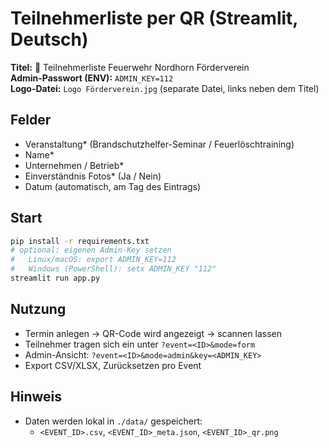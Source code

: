 # Teilnehmerliste per QR (Streamlit, Deutsch)

**Titel:** 🧯 Teilnehmerliste Feuerwehr Nordhorn Förderverein  
**Admin-Passwort (ENV):** `ADMIN_KEY=112`  
**Logo-Datei:** `Logo Förderverein.jpg` (separate Datei, links neben dem Titel)

## Felder
- Veranstaltung* (Brandschutzhelfer-Seminar / Feuerlöschtraining)
- Name*
- Unternehmen / Betrieb*
- Einverständnis Fotos* (Ja / Nein)
- Datum (automatisch, am Tag des Eintrags)

## Start
```bash
pip install -r requirements.txt
# optional: eigenen Admin-Key setzen
#   Linux/macOS: export ADMIN_KEY=112
#   Windows (PowerShell): setx ADMIN_KEY "112"
streamlit run app.py
```

## Nutzung
- Termin anlegen → QR-Code wird angezeigt → scannen lassen
- Teilnehmer tragen sich ein unter `?event=<ID>&mode=form`
- Admin-Ansicht: `?event=<ID>&mode=admin&key=<ADMIN_KEY>`
- Export CSV/XLSX, Zurücksetzen pro Event

## Hinweis
- Daten werden lokal in `./data/` gespeichert:
  - `<EVENT_ID>.csv`, `<EVENT_ID>_meta.json`, `<EVENT_ID>_qr.png`